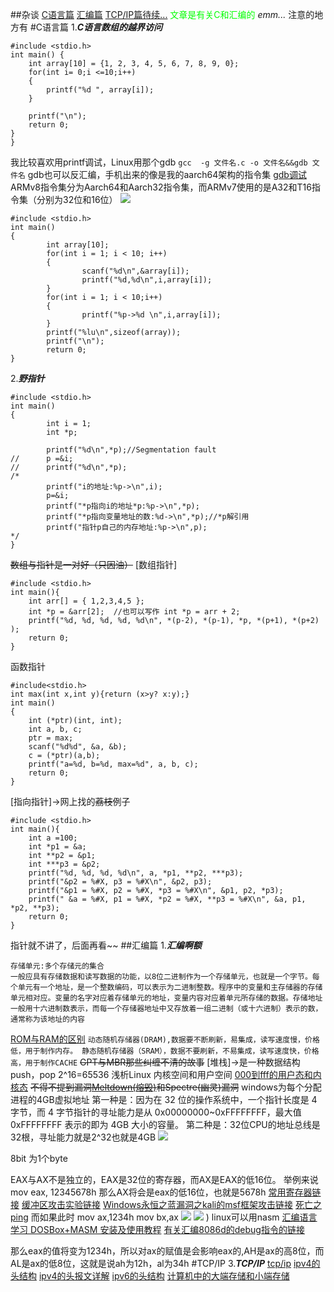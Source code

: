 ##杂谈
[C语言篇](#C语言篇)
[汇编篇](##汇编篇)
[TCP/IP篇待续...](###TCP/IP)
<font color="#00ff00">文章是有关C和汇编的</font>
*emm...*
注意的地方有
#C语言篇
1.*__C语言数组的越界访问__*
```
#include <stdio.h>
int main() {
    int array[10] = {1, 2, 3, 4, 5, 6, 7, 8, 9, 0};
    for(int i= 0;i <=10;i++)
    {
        printf("%d ", array[i]);
    }

    printf("\n");
    return 0;
}
}
```
我比较喜欢用printf调试，Linux用那个gdb
`gcc  -g 文件名.c -o 文件名&&gdb 文件名`
gdb也可以反汇编，手机出来的像是我的aarch64架构的指令集
[gdb调试](http://127.0.0.1:8080/gdbtiaoshi.jpg)
ARMv8指令集分为Aarch64和Aarch32指令集，而ARMv7使用的是A32和T16指令集（分别为32位和16位）
![](file:///storage/emulated/0/DCIM/Screenshots/gdbtiaoshi.jpg)

```
#include <stdio.h>
int main()
{
        int array[10];
        for(int i = 1; i < 10; i++)
        {
                scanf("%d\n",&array[i]);
                printf("%d,%d\n",i,array[i]);
        }
        for(int i = 1; i < 10;i++)
        {
                printf("%p->%d \n",i,array[i]);
        }
        printf("%lu\n",sizeof(array));
        printf("\n");
        return 0;
}
```
2.*__野指针__*

```
#include <stdio.h>
int main()
{
        int i = 1;
        int *p;

        printf("%d\n",*p);//Segmentation fault
//      p =&i;
//      printf("%d\n",*p);
/*
        printf("i的地址:%p->\n",i);
        p=&i;
        printf("*p指向i的地址*p:%p->\n",*p);
        printf("*p指向变量地址的数:%d->\n",*p);//*p解引用
        printf("指针p自己的内存地址:%p->\n",p);
*/
}
```
~~数组与指针是一对好（只因油）~~
[数组指针]
```
#include <stdio.h>
int main(){
    int arr[] = { 1,2,3,4,5 };
    int *p = &arr[2];  //也可以写作 int *p = arr + 2;
    printf("%d, %d, %d, %d, %d\n", *(p-2), *(p-1), *p, *(p+1), *(p+2) );
    return 0;
}
```
函数指针
```
#include<stdio.h>
int max(int x,int y){return (x>y? x:y);}
int main()
{
    int (*ptr)(int, int);
    int a, b, c;
    ptr = max;
    scanf("%d%d", &a, &b);
    c = (*ptr)(a,b);
    printf("a=%d, b=%d, max=%d", a, b, c);
    return 0;
}
```

[指向指针]->网上找的~~荔枝~~例子

```
#include <stdio.h>
int main(){
    int a =100;
    int *p1 = &a;
    int **p2 = &p1;
    int ***p3 = &p2;
    printf("%d, %d, %d, %d\n", a, *p1, **p2, ***p3);
    printf("&p2 = %#X, p3 = %#X\n", &p2, p3);
    printf("&p1 = %#X, p2 = %#X, *p3 = %#X\n", &p1, p2, *p3);
    printf(" &a = %#X, p1 = %#X, *p2 = %#X, **p3 = %#X\n", &a, p1, *p2, **p3);
    return 0;
}
```
指针就不讲了，后面再看~~
##汇编篇
1.*__汇编啊额__*
```
存储单元:多个存储元的集合
一般应具有存储数据和读写数据的功能，以8位二进制作为一个存储单元，也就是一个字节。每个单元有一个地址，是一个整数编码，可以表示为二进制整数。程序中的变量和主存储器的存储单元相对应。变量的名字对应着存储单元的地址，变量内容对应着单元所存储的数据。存储地址一般用十六进制数表示，而每一个存储器地址中又存放着一组二进制（或十六进制）表示的数，通常称为该地址的内容
```
[ROM与RAM的区别](https://zhuanlan.zhihu.com/p/357230321)
`动态随机存储器(DRAM),数据要不断刷新，易集成，读写速度慢，价格低，用于制作内存。
静态随机存储器（SRAM），数据不要刷新，不易集成，读写速度快，价格高，用于制作CACHE`
~~GPT与MBR那些纠缠不清的故事~~
[堆栈]->是一种数据结构push，pop
2^16=65536
浅析Linux 内核空间和用户空间
[000到fff的用户态和内核态](https://www.cnblogs.com/wwchihiro/p/9211975.html)
~~不得不提到漏洞[Meltdown(熔毁)](https://zhuanlan.zhihu.com/p/33621030)和Spectre(幽灵)漏洞~~
windows为每个分配进程的4GB虚拟地址
第一种是：因为在 32 位的操作系统中，一个指针长度是 4 字节，而 4 字节指针的寻址能力是从 0x00000000~0xFFFFFFFF，最大值 0xFFFFFFFF 表示的即为 4GB 大小的容量。
第二种是：32位CPU的地址总线是32根，寻址能力就是2^32也就是4GB
![](file:///storage/emulated/0/DCIM/Screenshots/IMG_20221029_164932.jpg)

8bit 为1个byte

EAX与AX不是独立的，EAX是32位的寄存器，而AX是EAX的低16位。
举例来说
mov eax, 12345678h
那么AX将会是eax的低16位，也就是5678h
[常用寄存器链接](https://www.codenong.com/cs106191861/)
[缓冲区攻击实验链接](https://zhuanlan.zhihu.com/p/138620118)
[Windows永恒之蓝漏洞之kali的msf框架攻击链接](https://www.jianshu.com/p/a3d3857a7511)
[死亡之ping](https://baike.baidu.com/item/死亡之Ping/2046122?fr=aladdin)
而如果此时
mov ax,1234h
mov bx,ax
![](file:///storage/emulated/0/DCIM/Screenshots/IMG_20221029_163657.jpg)
![](file:///storage/emulated/0/DCIM/Screenshots/IMG_20221029_163541.jpg)
)
linux可以用nasm
[汇编语言学习 DOSBox+MASM 安装及使用教程](https://zhuanlan.zhihu.com/p/370786100)
[有关汇编8086d的debug指令的链接](https://blog.51cto.com/u_15127705/3378095?articleABtest=1)


那么eax的值将变为1234h，所以对ax的赋值是会影响eax的,AH是ax的高8位，而AL是ax的低8位，这就是说ah为12h，al为34h
#TCP/IP
3.__*TCP/IP*__
[tcp/ip](https://www.w3school.com.cn/tcpip/index.asp)
[ipv4的头结构](https://blog.csdn.net/kenfan1647/article/details/117765744)
[ipv4的头报文详解](https://blog.csdn.net/weixin_44135544/article/details/103203716)
[ipv6的头结构](https://blog.csdn.net/weixin_44135544/article/details/103203716)
[计算机中的大端存储和小端存储](https://blog.csdn.net/kenfan1647/article/details/117765744)


